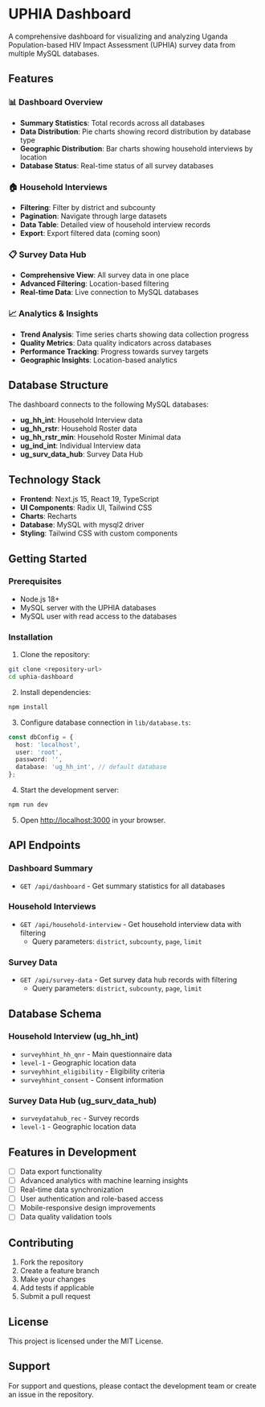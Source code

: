 # UPHIA Dashboard

A comprehensive dashboard for visualizing and analyzing Uganda Population-based HIV Impact Assessment (UPHIA) survey data from multiple MySQL databases.

## Features

### 📊 Dashboard Overview
- **Summary Statistics**: Total records across all databases
- **Data Distribution**: Pie charts showing record distribution by database type
- **Geographic Distribution**: Bar charts showing household interviews by location
- **Database Status**: Real-time status of all survey databases

### 🏠 Household Interviews
- **Filtering**: Filter by district and subcounty
- **Pagination**: Navigate through large datasets
- **Data Table**: Detailed view of household interview records
- **Export**: Export filtered data (coming soon)

### 📋 Survey Data Hub
- **Comprehensive View**: All survey data in one place
- **Advanced Filtering**: Location-based filtering
- **Real-time Data**: Live connection to MySQL databases

### 📈 Analytics & Insights
- **Trend Analysis**: Time series charts showing data collection progress
- **Quality Metrics**: Data quality indicators across databases
- **Performance Tracking**: Progress towards survey targets
- **Geographic Insights**: Location-based analytics

## Database Structure

The dashboard connects to the following MySQL databases:

- **ug_hh_int**: Household Interview data
- **ug_hh_rstr**: Household Roster data  
- **ug_hh_rstr_min**: Household Roster Minimal data
- **ug_ind_int**: Individual Interview data
- **ug_surv_data_hub**: Survey Data Hub

## Technology Stack

- **Frontend**: Next.js 15, React 19, TypeScript
- **UI Components**: Radix UI, Tailwind CSS
- **Charts**: Recharts
- **Database**: MySQL with mysql2 driver
- **Styling**: Tailwind CSS with custom components

## Getting Started

### Prerequisites

- Node.js 18+ 
- MySQL server with the UPHIA databases
- MySQL user with read access to the databases

### Installation

1. Clone the repository:
```bash
git clone <repository-url>
cd uphia-dashboard
```

2. Install dependencies:
```bash
npm install
```

3. Configure database connection in `lib/database.ts`:
```typescript
const dbConfig = {
  host: 'localhost',
  user: 'root',
  password: '',
  database: 'ug_hh_int', // default database
};
```

4. Start the development server:
```bash
npm run dev
```

5. Open [http://localhost:3000](http://localhost:3000) in your browser.

## API Endpoints

### Dashboard Summary
- `GET /api/dashboard` - Get summary statistics for all databases

### Household Interviews
- `GET /api/household-interview` - Get household interview data with filtering
  - Query parameters: `district`, `subcounty`, `page`, `limit`

### Survey Data
- `GET /api/survey-data` - Get survey data hub records with filtering
  - Query parameters: `district`, `subcounty`, `page`, `limit`

## Database Schema

### Household Interview (ug_hh_int)
- `surveyhhint_hh_qnr` - Main questionnaire data
- `level-1` - Geographic location data
- `surveyhhint_eligibility` - Eligibility criteria
- `surveyhhint_consent` - Consent information

### Survey Data Hub (ug_surv_data_hub)
- `surveydatahub_rec` - Survey records
- `level-1` - Geographic location data

## Features in Development

- [ ] Data export functionality
- [ ] Advanced analytics with machine learning insights
- [ ] Real-time data synchronization
- [ ] User authentication and role-based access
- [ ] Mobile-responsive design improvements
- [ ] Data quality validation tools

## Contributing

1. Fork the repository
2. Create a feature branch
3. Make your changes
4. Add tests if applicable
5. Submit a pull request

## License

This project is licensed under the MIT License.

## Support

For support and questions, please contact the development team or create an issue in the repository.
